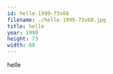 ```yaml
---
id: helle-1999-73x60
filename: ./helle-1999-73x60.jpg
title: helle
year: 1999
height: 73
width: 60
---
```


helle